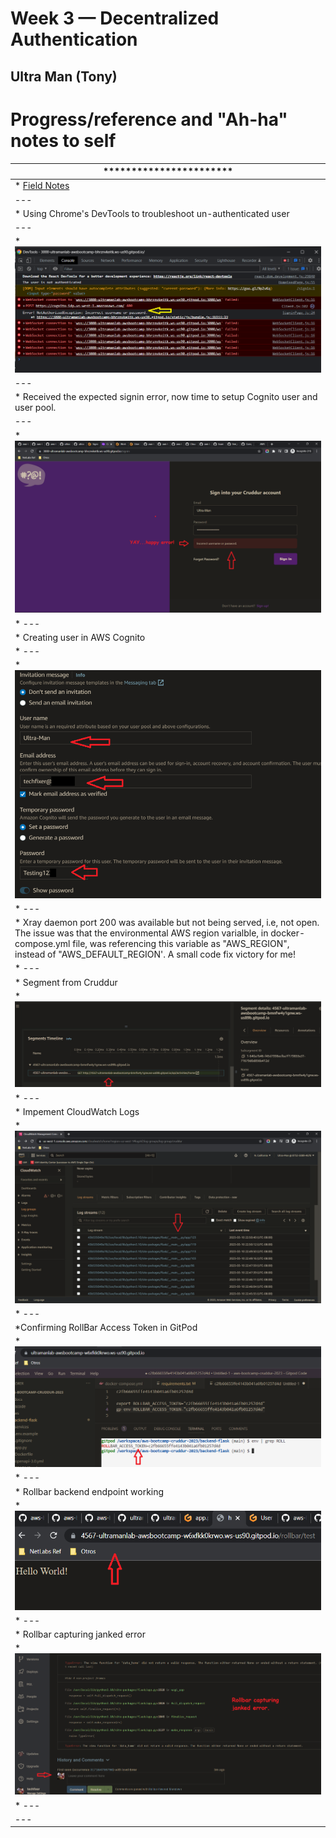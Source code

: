 # Week 3 — Decentralized Authentication

## Ultra Man (Tony)


# Progress/reference and "Ah-ha" notes to self
| *********************** |
| --- |
| * [Field Notes](https://github.com/ultraman-labs/aws-bootcamp-cruddur-2023/blob/main/_docs/assets/week3/Notes-Week3.txt) |
| --- |
| * Using Chrome's DevTools to troubleshoot un-authenticated user |
| --- |
| * ![Sigin Error](../_docs/assets/week3/goodsignuperror.png) |
| --- |
| * Received the expected signin error, now time to setup Cognito user and user pool.|
| --- |
| * ![Happy Error](../_docs/assets/week3/happyerror.png) |
| * ---|
| * Creating user in AWS Cognito
| * ---|
| * ![Cognito User](../_docs/assets/week3/creatinguser.png) |
| * --- |
| * Xray daemon port 200 was available but not being served, i.e, not open. The issue was that the environmental AWS region varialble, in docker-compose.yml file, was        referencing this variable as "AWS_REGION", instead of "AWS_DEFAULT_REGION'. A small code fix victory for me! |
| * --- |
| * Segment from Cruddur |
| * ![XRAY Sampling](../_docs/assets/week2/segmentstimeline.png) |
| * --- |
| * Impement CloudWatch Logs |
| * ![CLoud Watch Logs](../_docs/assets/week2/logstreams.png) |
| * --- |
| *Confirming RollBar Access Token in GitPod |
| * ![RollBar Acess Token](../_docs/assets/week2/rollbaraccesstoken.png) |
| * ---|
| * Rollbar backend endpoint working |
| * ![RollBar Acess Token](../_docs/assets/week2/holarollbar.png) |
| * --- |
| * Rollbar capturing janked error |
| * ![RollBar Acess Token](../_docs/assets/week2/rollbarjankederror.png) |
| * --- |
| --- |




